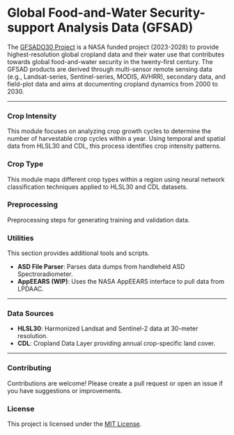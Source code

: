# Global Food-and-Water Security-support Analysis Data (GFSAD)
The [GFSADO30 Project](https://www.usgs.gov/centers/western-geographic-science-center/science/global-food-and-water-security-support-analysis) is a NASA funded project (2023-2028) to provide highest-resolution global cropland data and their water use that contributes towards global food-and-water security in the twenty-first century. The GFSAD products are derived through multi-sensor remote sensing data (e.g., Landsat-series, Sentinel-series, MODIS, AVHRR), secondary data, and field-plot data and aims at documenting cropland dynamics from 2000 to 2030.

---

### Crop Intensity
This module focuses on analyzing crop growth cycles to determine the number of harvestable crop cycles within a year. Using temporal and spatial data from HLSL30 and CDL, this process identifies crop intensity patterns.

### Crop Type
This module maps different crop types within a region using neural network classification techniques applied to HLSL30 and CDL datasets.

### Preprocessing
Preprocessing steps for generating training and validation data.

### Utilities
This section provides additional tools and scripts.
- **ASD File Parser**: Parses data dumps from handleheld ASD Spectroradiometer.
- **AppEEARS (WIP)**: Uses the NASA AppEEARS interface to pull data from LPDAAC.

---

### Data Sources
- **HLSL30**: Harmonized Landsat and Sentinel-2 data at 30-meter resolution.
- **CDL**: Cropland Data Layer providing annual crop-specific land cover.

---

### Contributing
Contributions are welcome! Please create a pull request or open an issue if you have suggestions or improvements.

### License
This project is licensed under the [MIT License](LICENSE).
